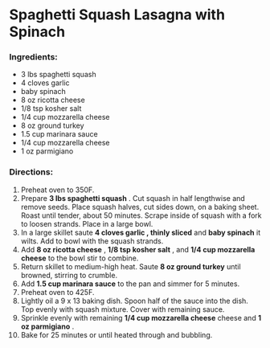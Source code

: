 # Spaghetti Squash Lasagna with Spinach 

### Ingredients: 
* 3 lbs spaghetti squash
* 4 cloves garlic
*  baby spinach
* 8 oz ricotta cheese
* 1/8 tsp kosher salt
* 1/4 cup mozzarella cheese
* 8 oz ground turkey
* 1.5 cup marinara sauce
* 1/4 cup mozzarella cheese
* 1 oz parmigiano

### Directions: 
1. Preheat oven to 350F. 
2. Prepare **3 lbs spaghetti squash** . Cut squash in half lengthwise and remove seeds. Place squash halves, cut sides down, on a baking sheet. Roast until tender, about 50 minutes. Scrape inside of squash with a fork to loosen strands. Place in a large bowl. 
3. In a large skillet saute **4 cloves garlic , thinly sliced** and **baby spinach** it wilts. Add to bowl with the squash strands. 
4. Add **8 oz ricotta cheese** , **1/8 tsp kosher salt** , and **1/4 cup mozzarella cheese** to the bowl stir to combine. 
5. Return skillet to medium-high heat. Saute **8 oz ground turkey** until browned, stirring to crumble. 
6. Add **1.5 cup marinara sauce** to the pan and simmer for 5 minutes. 
7. Preheat oven to 425F. 
8. Lightly oil a 9 x 13 baking dish. Spoon half of the sauce into the dish. Top evenly with squash mixture. Cover with remaining sauce. 
9. Sprinkle evenly with remaining **1/4 cup mozzarella cheese** cheese and **1 oz parmigiano** . 
10. Bake for 25 minutes or until heated through and bubbling. 
